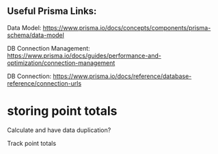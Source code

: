 ## Useful Prisma Links:

Data Model:
https://www.prisma.io/docs/concepts/components/prisma-schema/data-model

DB Connection Management:
https://www.prisma.io/docs/guides/performance-and-optimization/connection-management

DB Connection:
https://www.prisma.io/docs/reference/database-reference/connection-urls


# storing point totals

Calculate and have data duplication?

Track point totals